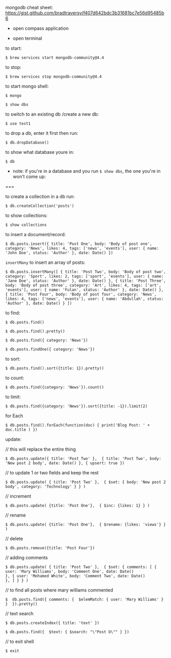 mongodb cheat sheet: https://gist.github.com/bradtraversy/f407d642bdc3b31681bc7e56d95485b6

- open compass application

- open terminal

to start:

`$ brew services start mongodb-community@4.4`

to stop:

`$ brew services stop mongodb-community@4.4`

to start mongo shell:

`$ mongo`


`$ show dbs`

to switch to an existing db /create a new db:

`$ use test1`

to drop a db, enter it first then run: 

`$ db.dropDatabase()`

to show what database youre in:

`$ db`

* note: if you're in a database and you run `$ show dbs`, the one you're in won't come up:

===

to create a collection in a db run:

`$ db.createCollection('posts')`

to show collections:

`$ show collections`

to insert a document/record: 

`$ db.posts.insert({
    title: 'Post One',
    body: 'Body of post one',
    category: 'News',
    likes: 4,
    tags: ['news', 'events'],
    user: {
        name: 'John Doe',
        status: 'Author'
    },
    date: Date()
})`


`insertMany` to insert an array of posts:

`$ db.posts.insertMany([
    {
        title: 'Post Two',
        body: 'Body of post two',
        category: 'Sport',
        likes: 2,
        tags: ['sport', 'events'],
        user: {
            name: 'Jane Doe',
            status: 'Author'
        },
        date: Date()
    },
    {
        title: 'Post Three',
        body: 'Body of post three',
        category: 'Art',
        likes: 4,
        tags: ['art', 'events'],
        user: {
            name: 'Fulan',
            status: 'Author'
        },
        date: Date()
    },
    {
        title: 'Post Four',
        body: 'Body of post four',
        category: 'News',
        likes: 4,
        tags: ['news', 'events'],
        user: {
            name: 'Abdullah',
            status: 'Author'
        },
        date: Date()
    }
])`


to find:

`$ db.posts.find()`

`$ db.posts.find().pretty()`

`$ db.posts.find({ category: 'News'})`

`$ db.posts.findOne({ category: 'News'})`


to sort:

`$ db.posts.find().sort({title: 1}).pretty()`


to count: 

`$ db.posts.find({category: 'News'}).count()`

to limit:

`$ db.posts.find({category: 'News'}).sort({title: -1}).limit(2)`


for Each

`$ db.posts.find().forEach(function(doc) { print('Blog Post: ' + doc.title ) })`


update: 

// this will replace the entire thing

`$ db.posts.update({ title: 'Post Two' }, 
{
    title: 'Post Two',
    body: 'New post 2 body',
    date: Date()
},
{
    upsert: true
})`

// to update 1 or two fields and keep the rest

`$ db.posts.update(
    { title: 'Post Two' }, 
    {
        $set: {
            body: 'New post 2 body',
            category: 'Technology'
        }
    }
)`

// increment

`$ db.posts.update(
    {title: 'Post One'}, 
    {
        $inc: {likes: 1}
    }
)`

// rename

`$ db.posts.update(
    {title: 'Post One'}, 
    {
        $rename: {likes: 'views'}
    }
)`

// delete

`$ db.posts.remove({title: 'Post Four'})`


// adding comments

`$ db.posts.update(
    { title: 'Post Two' }, 
    {
        $set: {
            comments: [
                {
                    user: 'Mary Williams',
                    body: 'Comment One',
                    date: Date()                                   
                },
                {
                    user: 'Mohamed White',
                    body: 'Comment Two',
                    date: Date()                                   
                },
            ]
        }
    }
)`


// to find all posts where mary williams commented

`$ 
    db.posts.find({
        comments: { 
            $elemMatch: {
                user: 'Mary Williams'
            }  
        } 
    }).pretty()
`

// text search

`$ db.posts.createIndex({ title: 'text' })`

`$ db.posts.find({ 
    $text: {
        $search: "\"Post O\""
    }
    })`


// to exit shell

`$ exit`
